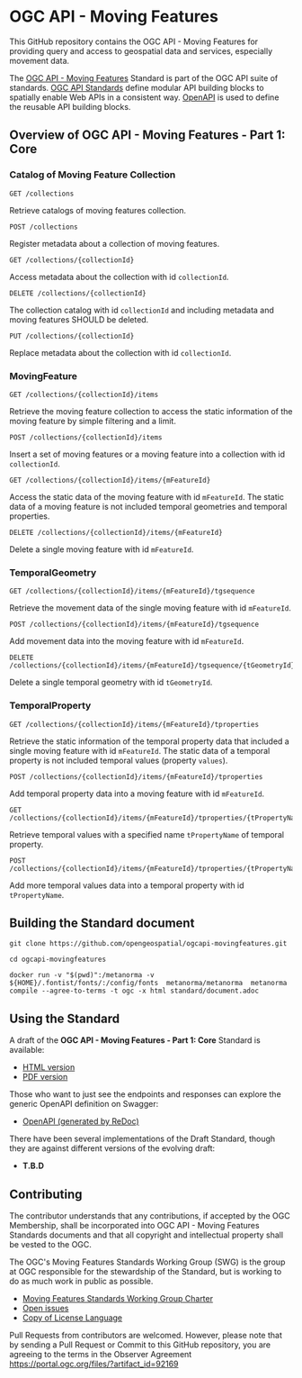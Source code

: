 # OGC API - Moving Features

This GitHub repository contains the OGC API - Moving Features for providing query and access to geospatial data and services, especially movement data.

The [OGC API - Moving Features](https://ogcapi.ogc.org/movingfeatures/) Standard is part of the OGC API suite of standards.
[OGC API Standards](https://ogcapi.ogc.org) define modular API building blocks to spatially enable Web APIs in a consistent way.
[OpenAPI](http://openapis.org) is used to define the reusable API building blocks.

## Overview of OGC API - Moving Features - Part 1: Core

### Catalog of Moving Feature Collection

```
GET /collections
```

Retrieve catalogs of moving features collection.

```
POST /collections
```

Register metadata about a collection of moving features.

```
GET /collections/{collectionId}
```

Access metadata about the collection with id `collectionId`.

```
DELETE /collections/{collectionId}
```

The collection catalog with id `collectionId` and including metadata and moving features SHOULD be deleted.

```
PUT /collections/{collectionId}
```

Replace metadata about the collection with id `collectionId`.

### MovingFeature

```
GET /collections/{collectionId}/items
```

Retrieve the moving feature collection to access the static information of the moving feature by simple filtering and a limit.

```
POST /collections/{collectionId}/items
```

Insert a set of moving features or a moving feature into a collection with id `collectionId`.

```
GET /collections/{collectionId}/items/{mFeatureId}
```

Access the static data of the moving feature with id `mFeatureId`.
The static data of a moving feature is not included temporal geometries and temporal properties.

```
DELETE /collections/{collectionId}/items/{mFeatureId}
```

Delete a single moving feature with id `mFeatureId`.

### TemporalGeometry

```
GET /collections/{collectionId}/items/{mFeatureId}/tgsequence
```

Retrieve the movement data of the single moving feature with id `mFeatureId`.

```
POST /collections/{collectionId}/items/{mFeatureId}/tgsequence
```

Add movement data into the moving feature with id `mFeatureId`.

```
DELETE /collections/{collectionId}/items/{mFeatureId}/tgsequence/{tGeometryId}
```

Delete a single temporal geometry with id `tGeometryId`.

### TemporalProperty

```
GET /collections/{collectionId}/items/{mFeatureId}/tproperties
```

Retrieve the static information of the temporal property data that included a single moving feature with id `mFeatureId`.
The static data of a temporal property is not included temporal values (property `values`).

```
POST /collections/{collectionId}/items/{mFeatureId}/tproperties
```

Add temporal property data into a moving feature with id `mFeatureId`.

```
GET /collections/{collectionId}/items/{mFeatureId}/tproperties/{tPropertyName}
```

Retrieve temporal values with a specified name `tPropertyName` of temporal property.

```
POST /collections/{collectionId}/items/{mFeatureId}/tproperties/{tPropertyName}
```

Add more temporal values data into a temporal property with id `tPropertyName`.

## Building the Standard document

```
git clone https://github.com/opengeospatial/ogcapi-movingfeatures.git

cd ogcapi-movingfeatures

docker run -v "$(pwd)":/metanorma -v ${HOME}/.fontist/fonts/:/config/fonts  metanorma/metanorma  metanorma compile --agree-to-terms -t ogc -x html standard/document.adoc
```

## Using the Standard
A draft of the **OGC API - Moving Features - Part 1: Core** Standard is available:

* [HTML version](https://opengeospatial.github.io/ogcna-auto-review/22-003.html)
* [PDF version](https://opengeospatial.github.io/ogcna-auto-review/22-003.pdf)

Those who want to just see the endpoints and responses can explore the generic
OpenAPI definition on Swagger:

* [OpenAPI (generated by ReDoc)](https://opengeospatial.github.io/ogcapi-movingfeatures/openapi/openapi-movingfeatures-1.html)

There have been several implementations of the Draft Standard, though they are
against different versions of the evolving draft:

* **T.B.D**

## Contributing

The contributor understands that any contributions, if accepted by the OGC Membership, shall be incorporated into OGC API - Moving Features Standards documents and that all copyright and intellectual property shall be vested to the OGC.

The OGC's Moving Features Standards Working Group (SWG) is the group at OGC responsible for the stewardship of the Standard, but is working to do as much work in public as possible.

* [Moving Features Standards Working Group Charter](https://www.ogc.org/projects/groups/movfeatswg)
* [Open issues](https://github.com/opengeospatial/ogcapi-movingfeatures/issues)
* [Copy of License Language](https://github.com/opengeospatial/ogcapi-movingfeatures/blob/master/LICENSE)

Pull Requests from contributors are welcomed. However, please note that by sending a Pull Request or Commit to this GitHub repository, you are agreeing to the terms in the Observer Agreement https://portal.ogc.org/files/?artifact_id=92169
